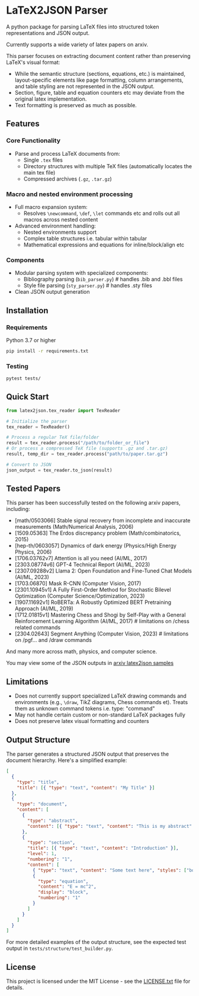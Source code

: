 # LaTeX2JSON Parser

A python package for parsing LaTeX files into structured token representations and JSON output.

Currently supports a wide variety of latex papers on arxiv.

This parser focuses on extracting document content rather than preserving LaTeX's visual format:

- While the semantic structure (sections, equations, etc.) is maintained, layout-specific elements like page formatting, column arrangements, and table styling are not represented in the JSON output.
- Section, figure, table and equation counters etc may deviate from the original latex implementation.
- Text formatting is preserved as much as possible.

## Features

### Core Functionality

- Parse and process LaTeX documents from:
  - Single `.tex` files
  - Directory structures with multiple TeX files (automatically locates the main tex file)
  - Compressed archives (`.gz`, `.tar.gz`)

### Macro and nested environment processing

- Full macro expansion system:
  - Resolves `\newcommand`, `\def`, `\let` commands etc and rolls out all macros across nested content
- Advanced environment handling:
  - Nested environments support
  - Complex table structures i.e. tabular within tabular
  - Mathematical expressions and equations for inline/block/align etc

### Components

- Modular parsing system with specialized components:
  - Bibliography parsing (`bib_parser.py`) # handles .bib and .bbl files
  - Style file parsing (`sty_parser.py`) # handles .sty files
- Clean JSON output generation

## Installation

### Requirements

Python 3.7 or higher

```bash
pip install -r requirements.txt
```

### Testing

```bash
pytest tests/
```

## Quick Start

```python
from latex2json.tex_reader import TexReader

# Initialize the parser
tex_reader = TexReader()

# Process a regular TeX file/folder
result = tex_reader.process("/path/to/folder_or_file")
# Or process a compressed TeX file (supports .gz and .tar.gz)
result, temp_dir = tex_reader.process("path/to/paper.tar.gz")

# Convert to JSON
json_output = tex_reader.to_json(result)
```

## Tested Papers

This parser has been successfully tested on the following arxiv papers, including:

- [math/0503066] Stable signal recovery from incomplete and inaccurate measurements (Math/Numerical Analysis, 2006)
- [1509.05363] The Erdos discrepancy problem (Math/combinatorics, 2015)
- [hep-th/0603057] Dynamics of dark energy (Physics/High Energy Physics, 2006)
- [1706.03762v7] Attention is all you need (AI/ML, 2017)
- [2303.08774v6] GPT-4 Technical Report (AI/ML, 2023)
- [2307.09288v2] Llama 2: Open Foundation and Fine-Tuned Chat Models (AI/ML, 2023)
- [1703.06870] Mask R-CNN (Computer Vision, 2017)
- [2301.10945v1] A Fully First-Order Method for Stochastic Bilevel Optimization (Computer Science/Optimization, 2023)
- [1907.11692v1] RoBERTa: A Robustly Optimized BERT Pretraining Approach (AI/ML, 2019)
- [1712.01815v1] Mastering Chess and Shogi by Self-Play with a General Reinforcement Learning Algorithm (AI/ML, 2017) # limitations on /chess related commands
- [2304.02643] Segment Anything (Computer Vision, 2023) # limitations on /pgf... and /draw commands

And many more across math, physics, and computer science.

You may view some of the JSON outputs in [arxiv latex2json samples](https://drive.google.com/drive/u/5/folders/1lZTWIq5q_vjMs5GUScuvdDjnktpXRajV)

## Limitations

- Does not currently support specialized LaTeX drawing commands and environments (e.g., `\draw`, TikZ diagrams, Chess commands et). Treats them as unknown command tokens i.e. type: "command"
- May not handle certain custom or non-standard LaTeX packages fully
- Does not preserve latex visual formatting and counters

## Output Structure

The parser generates a structured JSON output that preserves the document hierarchy. Here's a simplified example:

```json
[
  {
    "type": "title",
    "title": [{ "type": "text", "content": "My Title" }]
  },
  {
    "type": "document",
    "content": [
      {
        "type": "abstract",
        "content": [{ "type": "text", "content": "This is my abstract" }]
      },
      {
        "type": "section",
        "title": [{ "type": "text", "content": "Introduction" }],
        "level": 1,
        "numbering": "1",
        "content": [
          { "type": "text", "content": "Some text here", "styles": ["bold"] },
          {
            "type": "equation",
            "content": "E = mc^2",
            "display": "block",
            "numbering": "1"
          }
        ]
      }
    ]
  }
]
```

For more detailed examples of the output structure, see the expected test output in `tests/structure/test_builder.py`.

## License

This project is licensed under the MIT License - see the [LICENSE.txt](LICENSE.txt) file for details.
